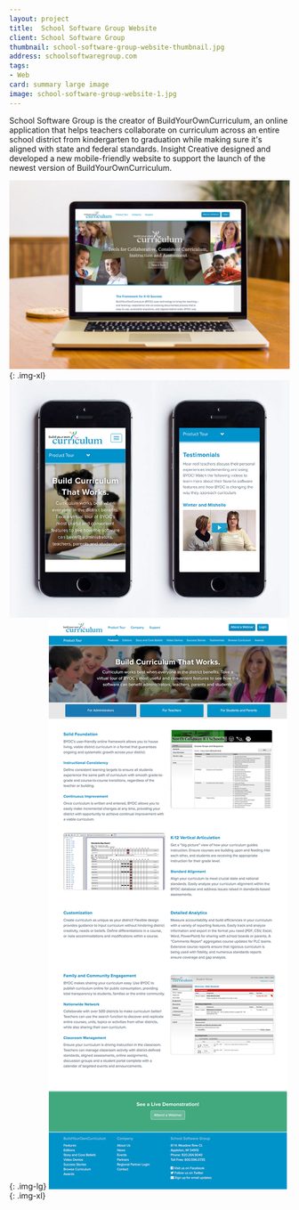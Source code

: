```yaml
---
layout: project
title:  School Software Group Website
client: School Software Group
thumbnail: school-software-group-website-thumbnail.jpg
address: schoolsoftwaregroup.com
tags:
- Web
card: summary large image
image: school-software-group-website-1.jpg
---
```


School Software Group is the creator of BuildYourOwnCurriculum, an online application that helps teachers collaborate on curriculum across an entire school district from kindergarten to graduation while making sure it's aligned with state and federal standards. Insight Creative designed and developed a new mobile-friendly website to support the launch of the newest version of BuildYourOwnCurriculum.

![School Software Group Website](/img/school-software-group-website-1.jpg){: .img-xl}
![School Software Group Website](/img/school-software-group-website-3.jpg){: .img-lg}
![School Software Group Website](/img/school-software-group-website-2.jpg){: .img-xl}